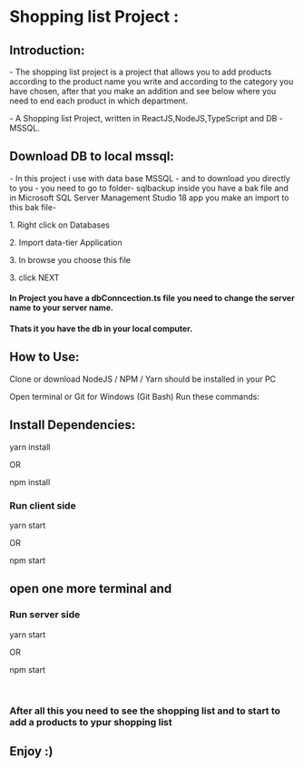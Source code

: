 # Shopping list Project :

## Introduction:

<p>- The shopping list project is a project that allows you to add products according to the product name you write and according to the category you have chosen, after that you make an addition and see below where you need to end each product in which department. </p>
<p>- A Shopping list Project, written in ReactJS,NodeJS,TypeScript and DB -MSSQL.</p>

## Download DB to local mssql:
<p>- In this project i use with data base MSSQL - and to download you directly to you - you need to go to folder- sqlbackup inside you have a bak file and in Microsoft SQL Server Management Studio 18 app you make an import to this bak file-</p>
<p>1. Right click on Databases</p>
<p>2. Import data-tier Application</p>
<p>3. In browse you choose this file </p>
<p>3. click NEXT </p>

#### In Project you have a dbConncection.ts file you need to change the server name to <strong>your</strong> server name.
####  Thats it you have the db in your local computer.

## How to Use:

Clone or download
NodeJS / NPM / Yarn should be installed in your PC

Open terminal or Git for Windows (Git Bash)
Run these commands:



## Install Dependencies:

yarn install

OR

npm install

### Run client side 

yarn start

OR

npm start

## open one more terminal and 

### Run server side 

yarn start

OR

npm start


<br/>

### After all this you need to see the shopping list and to start to add a products to ypur shopping list

 ## Enjoy :)